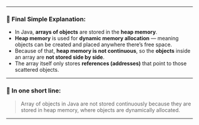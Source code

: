 

---

### 💫 Final Simple Explanation:

* In Java, **arrays of objects** are stored in the **heap memory**.
* **Heap memory** is used for **dynamic memory allocation** — meaning objects can be created and placed anywhere there’s free space.
* Because of that, **heap memory is not continuous**, so the **objects** inside an array are **not stored side by side**.
* The array itself only stores **references (addresses)** that point to those scattered objects.

---

### 🌸 In one short line:

> Array of objects in Java are not stored continuously because they are stored in heap memory, where objects are dynamically allocated.

---
